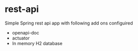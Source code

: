 # rest-api
Simple Spring rest api app with following add ons configuired
  - openapi-doc
  - actuator
  - In memory H2 database

